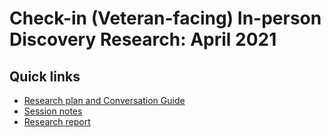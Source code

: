 # Check-in (Veteran-facing) In-person Discovery Research: April 2021

## Quick links

- [Research plan and Conversation Guide]()
- [Session notes]()
- [Research report]()

